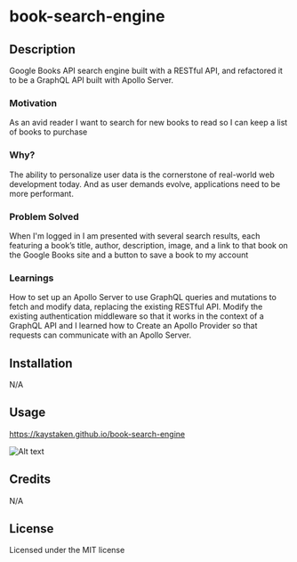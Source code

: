 # book-search-engine

## Description

Google Books API search engine built with a RESTful API, and refactored it to be a GraphQL API built with Apollo Server.

### Motivation

As an avid reader I want to search for new books to read
so I can keep a list of books to purchase

### Why?

The ability to personalize user data is the cornerstone of real-world web development today. And as user demands evolve, applications need to be more performant.

### Problem Solved

When I'm logged in I am presented with several search results, each featuring a book’s title, author, description, image, and a link to that book on the Google Books site and a button to save a book to my account

### Learnings

How to set up an Apollo Server to use GraphQL queries and mutations to fetch and modify data, replacing the existing RESTful API.
Modify the existing authentication middleware so that it works in the context of a GraphQL API and I learned how to Create an Apollo Provider so that requests can communicate with an Apollo Server.

## Installation

N/A

## Usage
https://kaystaken.github.io/book-search-engine

![Alt text](<Screenshot 2024-02-03 at 11.17.14 PM.png>)

## Credits

N/A

## License

Licensed under the MIT license